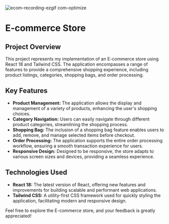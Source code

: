
![ecom-recording-ezgif com-optimize](https://github.com/VibhourSharma/E-commerce-App/assets/110191186/2dbe2b4f-b705-4f5f-93d3-c9ea5ac0e32b)

# E-commerce Store

## **Project Overview**
This project represents my implementation of an E-commerce store using React 18 and Tailwind CSS. The application encompasses a range of features to provide a comprehensive shopping experience, including product listings, categories, shopping bags, and order processing.

## **Key Features**
- **Product Management:** The application allows the display and management of a variety of products, enhancing the user's shopping choices.
- **Category Navigation:** Users can easily navigate through different product categories, streamlining the shopping process.
- **Shopping Bag:** The inclusion of a shopping bag feature enables users to add, remove, and manage selected items before checkout.
- **Order Processing:** The application supports the entire order processing workflow, ensuring a smooth transaction experience for users.
- **Responsive Design:** Designed to be responsive, the store adapts to various screen sizes and devices, providing a seamless experience.

## **Technologies Used**
- **React 18:** The latest version of React, offering new features and improvements for building scalable and performant web applications.
- **Tailwind CSS:** A utility-first CSS framework used for quickly styling the application, facilitating modern and responsive design.

Feel free to explore the E-commerce store, and your feedback is greatly appreciated!
